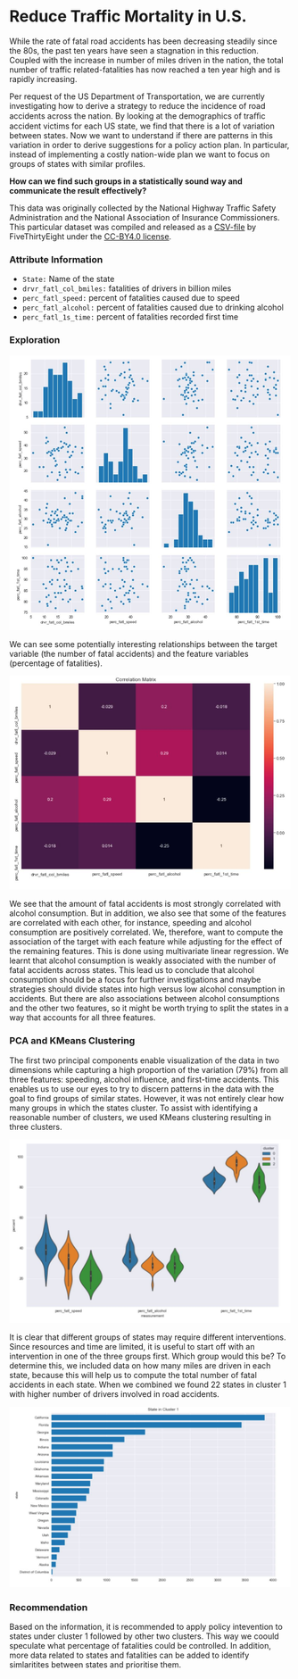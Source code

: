 # Reduce Traffic Mortality in U.S.

<p>While the rate of fatal road accidents has been decreasing steadily since the 80s, the past ten years have seen a stagnation in this reduction. Coupled with the increase in number of miles driven in the nation, the total number of traffic related-fatalities has now reached a ten year high and is rapidly increasing.</p>
<p>Per request of the US Department of Transportation, we are currently investigating how to derive a strategy to reduce the incidence of road accidents across the nation. By looking at the demographics of traﬃc accident victims for each US state, we find that there is a lot of variation between states. Now we want to understand if there are patterns in this variation in order to derive suggestions for a policy action plan. In particular, instead of implementing a costly nation-wide plan we want to focus on groups of  states with similar profiles. 

<b>How can we find such groups in a statistically sound way and communicate the result effectively?</b></p>

<p>This data was originally collected by the National Highway Traffic Safety Administration and the National Association of Insurance Commissioners. This particular dataset was compiled and released as a <a href="https://github.com/fivethirtyeight/data/tree/master/bad-drivers">CSV-file</a> by FiveThirtyEight under the <a href="https://github.com/ﬁvethirtyeight/data">CC-BY4.0 license</a>.</p>

### Attribute Information

* <code>State:</code> Name of the state
* <code>drvr_fatl_col_bmiles:</code> fatalities of drivers in billion miles
* <code>perc_fatl_speed:</code> percent of fatalities caused due to speed
* <code>perc_fatl_alcohol:</code> percent of fatalities caused due to drinking alcohol
* <code>perc_fatl_1s_time:</code> percent of fatalities recorded first time



### Exploration

![pairplot](https://github.com/nischaybikramthapa/reduce-traffic-mortality/blob/main/imgs/pair.JPG)

We can see some potentially interesting relationships between the target variable (the number of fatal accidents) and the feature variables (percentage of fatalities).

![corrleation](https://github.com/nischaybikramthapa/reduce-traffic-mortality/blob/main/imgs/corr.JPG)

<p> We see that the amount of fatal accidents is most strongly correlated with alcohol consumption. But in addition, we also see that some of the features are correlated with each other, for instance, speeding and alcohol consumption are positively correlated. We, therefore, want to compute the association of the target with each feature while adjusting for the effect of the remaining features. This is done using multivariate linear regression. We learnt that alcohol consumption is weakly associated with the number of fatal accidents across states. This lead us to conclude that alcohol consumption should be a focus for further investigations and maybe strategies should divide states into high versus low alcohol consumption in accidents. But there are also associations between alcohol consumptions and the other two features, so it might be worth trying to split the states in a way that accounts for all three features.</p>

### PCA and KMeans Clustering

The first two principal components enable visualization of the data in two dimensions while capturing a high proportion of the variation (79%) from all three features: speeding, alcohol influence, and first-time accidents. This enables us to use our eyes to try to discern patterns in the data with the goal to find groups of similar states. However, it was not entirely clear how many groups in which the states cluster. To assist with identifying a reasonable number of clusters, we used KMeans clustering resulting in three clusters.

![pca](https://github.com/nischaybikramthapa/reduce-traffic-mortality/blob/main/imgs/cluster.JPG)

It is clear that different groups of states may require different interventions. Since resources and time are limited, it is useful to start off with an intervention in one of the three groups first. Which group would this be? To determine this, we included data on how many miles are driven in each state, because this will help us to compute the total number of fatal accidents in each state. When we combined we found 22 states in cluster 1 with higher number of drivers involved in road accidents.

![state](https://github.com/nischaybikramthapa/reduce-traffic-mortality/blob/main/imgs/state_1.JPG)

### Recommendation

Based on the information, it is recommended to apply policy intevention to states under cluster 1 followed by other two clusters. This way we coould speculate what percentage of fatalities could be controlled. In addition, more data related to states and fatalities can be added to identify simlaritites between states and prioritise them.
